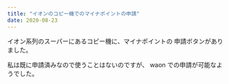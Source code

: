 ```yaml
---
title: "イオンのコピー機でのマイナポイントの申請"
date: 2020-08-23
---
```


イオン系列のスーパーにあるコピー機に、マイナポイントの
申請ボタンがありました。

私は既に申請済みなので使うことはないのですが、
waon での申請が可能なようでした。
